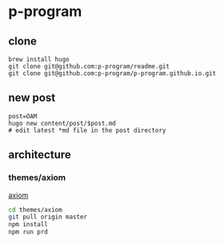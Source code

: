 # p-program

## clone
    brew install hugo
    git clone git@github.com:p-program/readme.git
    git clone git@github.com:p-program/p-program.github.io.git
    

## new post

    post=OAM
    hugo new content/post/$post.md
    # edit latest *md file in the post directory
    
## architecture

### themes/axiom

[axiom](https://github.com/marketempower/axiom)

```bash
cd themes/axiom
git pull origin master
npm install
npm run prd
```
